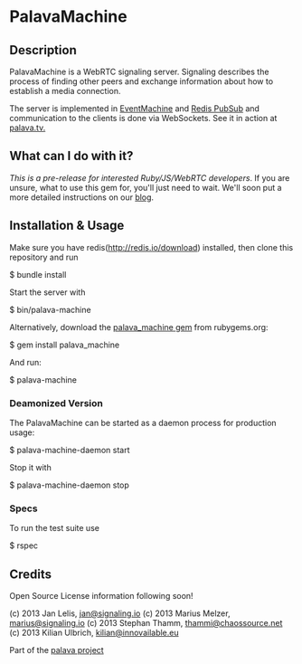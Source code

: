 # PalavaMachine

## Description

PalavaMachine is a WebRTC signaling server. Signaling describes the process of finding other peers and exchange information about how to establish a media connection.

The server is implemented in [EventMachine](http://rubyeventmachine.com/) and [Redis PubSub](http://redis.io/topics/pubsub) and communication to the clients is done via WebSockets. See it in action at [palava.tv.](https://palava.tv)

## What can I do with it?

*This is a pre-release for interested Ruby/JS/WebRTC developers*. If you are unsure, what to use this gem for, you'll just need to wait. We'll soon put a more detailed instructions on our [blog](https://blog.palava.tv).

## Installation & Usage

Make sure you have redis(http://redis.io/download) installed, then clone this repository and run

  $ bundle install

Start the server with

  $ bin/palava-machine

Alternatively, download the [palava_machine gem](http://rubygems.org/gems/palava_machine) from rubygems.org:

  $ gem install palava_machine

And run:

  $ palava-machine

### Deamonized Version

The PalavaMachine can be started as a daemon process for production usage:

  $ palava-machine-daemon start

Stop it with

  $ palava-machine-daemon stop

### Specs

To run the test suite use

  $ rspec

## Credits

Open Source License information following soon!

(c) 2013 Jan Lelis,      jan@signaling.io
(c) 2013 Marius Melzer,  marius@signaling.io
(c) 2013 Stephan Thamm,  thammi@chaossource.net
(c) 2013 Kilian Ulbrich, kilian@innovailable.eu

Part of the [palava project](https://blog.palava.tv)

